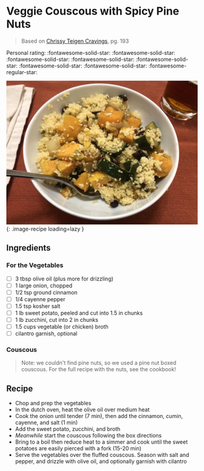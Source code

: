 <!-- Do not modify sections with "AUTO-*". They are updated by make.py -->

# Veggie Couscous with Spicy Pine Nuts

> Based on [Chrissy Teigen Cravings], pg. 193

  [Chrissy Teigen Cravings]: https://www.penguinrandomhouse.com/books/252973/cravings-by-chrissy-teigen-with-adeena-sussman/

<!-- rating=4; (User can specify rating on scale of 1-5) -->
<!-- AUTO-UserRating -->
Personal rating: :fontawesome-solid-star: :fontawesome-solid-star: :fontawesome-solid-star: :fontawesome-solid-star: :fontawesome-solid-star: :fontawesome-solid-star: :fontawesome-solid-star: :fontawesome-regular-star:
<!-- /AUTO-UserRating -->

<!-- name_image=veggie_couscous_with_spicy_pine_nuts.jpeg; (User can specify image name) -->
<!-- AUTO-Image -->
![veggie_couscous_with_spicy_pine_nuts.jpeg](./veggie_couscous_with_spicy_pine_nuts.jpeg){: .image-recipe loading=lazy }
<!-- /AUTO-Image -->

## Ingredients

### For the Vegetables

* [ ] 3 tbsp olive oil (plus more for drizzling)
* [ ] 1 large onion, chopped
* [ ] 1/2 tsp ground cinnamon
* [ ] 1/4 cayenne pepper
* [ ] 1.5 tsp kosher salt
* [ ] 1 lb sweet potato, peeled and cut into 1.5 in chunks
* [ ] 1 lb zucchini, cut into 2 in chunks
* [ ] 1.5 cups vegetable (or chicken) broth
* [ ] cilantro garnish, optional

### Couscous

> Note: we couldn't find pine nuts, so we used a pine nut boxed couscous. For the full recipe with the nuts, see the cookbook!

## Recipe

* Chop and prep the vegetables
* In the dutch oven, heat the olive oil over medium heat
* Cook the onion until tender (7 min), then add the cinnamon, cumin, cayenne, and salt (1 min)
* Add the sweet potato, zucchini, and broth
* *Meanwhile* start the couscous following the box directions
* Bring to a boil then reduce heat to a simmer and cook until the sweet potatoes are easily pierced with a fork (15-20 min)
* Serve the vegetables over the fluffed couscous. Season with salt and pepper, and drizzle with olive oil, and optionally garnish with cilantro
